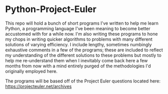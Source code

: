 # Python-Project-Euler

This repo will hold a bunch of short programs I've written to help me learn Python, a programming language I've been
meaning to become better accustomed with for a while now. I'm also writing these programs to hone my chops in
writing quicker algorithms to problems with many different solutions of varying efficiency. I include lengthy, 
sometimes numbingly exhaustive comments in a few of the programs; these are included to reflect my understanding of the
different solutions to these problems but mostly to help me re-understand them when I inevitably come back here a few months
from now with a mind entirely purged of the methodologies I'd originally employed here.

The programs will be based off of the Project Euler questions located here:
https://projecteuler.net/archives
